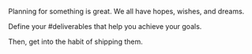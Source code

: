 Planning for something is great. We all have hopes, wishes, and dreams. 

Define your #deliverables that help you achieve your goals. 

Then, get into the habit of shipping them.
